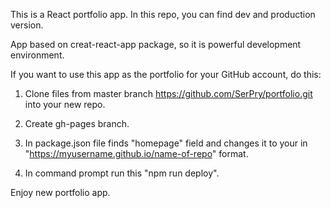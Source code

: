 This is a React portfolio app.
In this repo, you can find dev and production version.

App based on creat-react-app package, so it is powerful development environment.

If you want to use this app as the portfolio for your GitHub account, do this:

1. Clone files from master branch https://github.com/SerPry/portfolio.git into your new repo.

2. Create gh-pages branch.

3. In package.json file finds "homepage" field and changes it to your in "https://myusername.github.io/name-of-repo" format.

4.  In command prompt run this "npm run deploy".

Enjoy new portfolio app.

